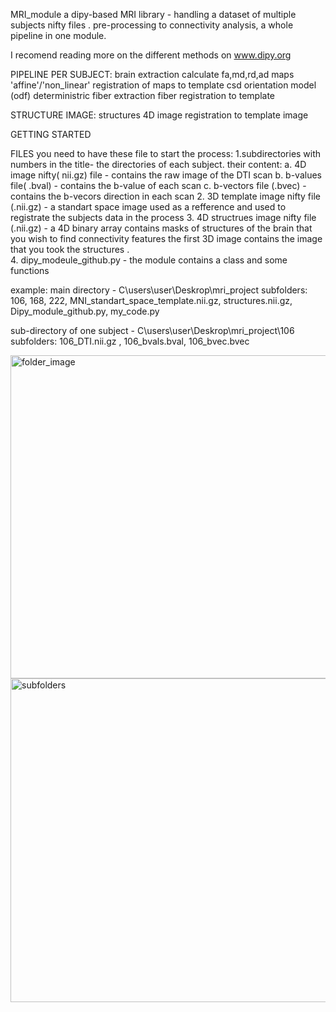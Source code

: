 MRI_module
a dipy-based MRI library - handling a dataset of multiple subjects nifty files . pre-processing to connectivity analysis, a whole pipeline in one module. 

I recomend reading more on the different methods on www.dipy.org 

PIPELINE PER SUBJECT: 
brain extraction 
calculate fa,md,rd,ad maps  
'affine'/'non_linear' registration of maps to template 
csd orientation model (odf)
deterministric fiber extraction 
fiber registration to template 

STRUCTURE IMAGE: 
structures 4D image registration to template image 
 
 GETTING STARTED 
 
 FILES 
 you need to have these file to start the process: 
 1.subdirectories with numbers in the title- the directories of each subject. their content: 
 a. 4D image nifty( nii.gz) file - contains the raw image of the DTI scan 
 b. b-values file( .bval) - contains the b-value of each scan 
 c. b-vectors file (.bvec) - contains the b-vecors direction in each scan 
 2. 3D template image nifty file (.nii.gz) - a standart space image used as a refference and used to registrate the subjects data in the process 
 3. 4D structrues image nifty file (.nii.gz) - a 4D  binary array contains masks of structures of the brain that you wish to find connectivity features 
    the first 3D image contains the image that you took the structures .   
 4. dipy_modeule_github.py - the module contains a class and some functions 
 
 example: 
 main directory - C\users\user\Deskrop\mri_project 
 subfolders: 106, 168, 222, MNI_standart_space_template.nii.gz, structures.nii.gz, Dipy_module_github.py, my_code.py 
 
 sub-directory of one subject - C\users\user\Deskrop\mri_project\106 
 subfolders: 106_DTI.nii.gz , 106_bvals.bval, 106_bvec.bvec 
 
 <img width="517" alt="folder_image" src="https://user-images.githubusercontent.com/66767504/124436003-39300c00-dd7e-11eb-9521-2c5cdee1cc1d.PNG">
<img width="518" alt="subfolders" src="https://user-images.githubusercontent.com/66767504/124436067-4a791880-dd7e-11eb-9bf3-d66a5992cb33.PNG">
